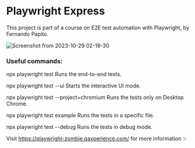 # Playwright Express

This project is part of a course on E2E test automation with Playwright, by Fernando Papito.

![Screenshot from 2023-10-29 02-18-30](https://github.com/amandastecz/playwright-express/assets/26572310/8d7f36de-df5f-442f-9127-e3952d4024ae)


### Useful commands:

  npx playwright test
    Runs the end-to-end tests.

  npx playwright test --ui
    Starts the interactive UI mode.

  npx playwright test --project=chromium
    Runs the tests only on Desktop Chrome.

  npx playwright test example
    Runs the tests in a specific file.

  npx playwright test --debug
    Runs the tests in debug mode.
    
Visit https://playwright-zombie.qaxperience.com/ for more information ✨
